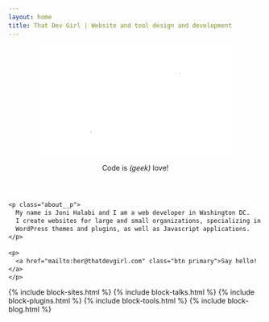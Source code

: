 ```yaml
---
layout: home
title: That Dev Girl | Website and tool design and development
---
```


<section class="about" id="top" aria-label="About my business">
  <div class="about-inner">
    <header class="about__header" aria-labelledby="tagline">
      <img src="/assets/images/thatdevgirl-logo-sm.png" alt="">
      <p class="tagline" id="tagline">Code is <i>(geek)</i> love!</p>
    </header>

    <p class="about__p">
      My name is Joni Halabi and I am a web developer in Washington DC.
      I create websites for large and small organizations, specializing in
      WordPress themes and plugins, as well as Javascript applications.
    </p>

    <p>
      <a href="mailto:her@thatdevgirl.com" class="btn primary">Say hello!</a>
    </p>
  </div>
</section>

{% include block-sites.html %}
{% include block-talks.html %}
{% include block-plugins.html %}
{% include block-tools.html %}
{% include block-blog.html %}
